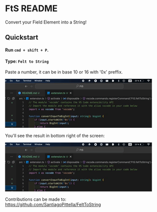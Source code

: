 # FtS README

Convert your Field Element into a String!

## Quickstart

#### Run `cmd + shift + P`.
#### Type: `Felt to String`

Paste a number, it can be in base 10 or 16 with '0x' preffix.

![demo](https://github.com/SantiagoPittella/FeltToString/blob/main/assets/demo.gif?raw=true)

You'll see the result in bottom right of the screen:

![result](https://github.com/SantiagoPittella/FeltToString/blob/main/assets/demo.gif?raw=true)

Contributions can be made to:
https://github.com/SantiagoPittella/FeltToString
